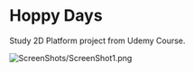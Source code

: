 # Hoppy Days

Study 2D Platform project from Udemy Course.

![ScreenShots/ScreenShot1.png](https://github.com/jayypluss/HoppyDays/blob/main/ScreenShots/ScreenShot1.png)
